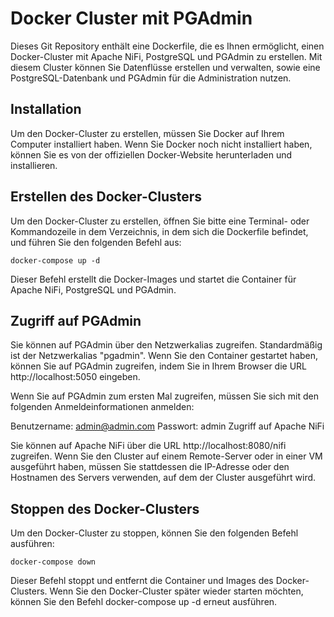 # Docker Cluster mit PGAdmin

Dieses Git Repository enthält eine Dockerfile, die es Ihnen ermöglicht, einen Docker-Cluster mit Apache NiFi, PostgreSQL und PGAdmin zu erstellen. Mit diesem Cluster können Sie Datenflüsse erstellen und verwalten, sowie eine PostgreSQL-Datenbank und PGAdmin für die Administration nutzen.

## Installation

Um den Docker-Cluster zu erstellen, müssen Sie Docker auf Ihrem Computer installiert haben. Wenn Sie Docker noch nicht installiert haben, können Sie es von der offiziellen Docker-Website herunterladen und installieren.

## Erstellen des Docker-Clusters

Um den Docker-Cluster zu erstellen, öffnen Sie bitte eine Terminal- oder Kommandozeile in dem Verzeichnis, in dem sich die Dockerfile befindet, und führen Sie den folgenden Befehl aus:

`docker-compose up -d`

Dieser Befehl erstellt die Docker-Images und startet die Container für Apache NiFi, PostgreSQL und PGAdmin.

## Zugriff auf PGAdmin

Sie können auf PGAdmin über den Netzwerkalias zugreifen. Standardmäßig ist der Netzwerkalias "pgadmin". Wenn Sie den Container gestartet haben, können Sie auf PGAdmin zugreifen, indem Sie in Ihrem Browser die URL http://localhost:5050 eingeben.

Wenn Sie auf PGAdmin zum ersten Mal zugreifen, müssen Sie sich mit den folgenden Anmeldeinformationen anmelden:

Benutzername: admin@admin.com
Passwort: admin
Zugriff auf Apache NiFi

Sie können auf Apache NiFi über die URL http://localhost:8080/nifi zugreifen. Wenn Sie den Cluster auf einem Remote-Server oder in einer VM ausgeführt haben, müssen Sie stattdessen die IP-Adresse oder den Hostnamen des Servers verwenden, auf dem der Cluster ausgeführt wird.

## Stoppen des Docker-Clusters

Um den Docker-Cluster zu stoppen, können Sie den folgenden Befehl ausführen:

`docker-compose down`

Dieser Befehl stoppt und entfernt die Container und Images des Docker-Clusters. Wenn Sie den Docker-Cluster später wieder starten möchten, können Sie den Befehl docker-compose up -d erneut ausführen.


